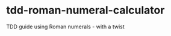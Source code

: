 tdd-roman-numeral-calculator
============================

TDD guide using Roman numerals - with a twist
